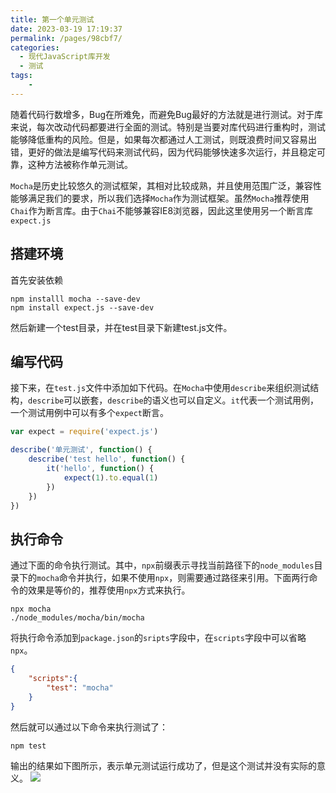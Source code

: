 ```yaml
---
title: 第一个单元测试
date: 2023-03-19 17:19:37
permalink: /pages/98cbf7/
categories:
  - 现代JavaScript库开发
  - 测试
tags:
    -
---
```

随着代码行数增多，Bug在所难免，而避免Bug最好的方法就是进行测试。对于库来说，每次改动代码都要进行全面的测试。特别是当要对库代码进行重构时，测试能够降低重构的风险。但是，如果每次都通过人工测试，则既浪费时间又容易出错，更好的做法是编写代码来测试代码，因为代码能够快速多次运行，并且稳定可靠，这种方法被称作单元测试。

`Mocha`是历史比较悠久的测试框架，其相对比较成熟，并且使用范围广泛，兼容性能够满足我们的要求，所以我们选择`Mocha`作为测试框架。虽然`Mocha`推荐使用`Chai`作为断言库。由于`Chai`不能够兼容IE8浏览器，因此这里使用另一个断言库`expect.js`

## 搭建环境
首先安装依赖
```
npm installl mocha --save-dev
npm install expect.js --save-dev
```
然后新建一个test目录，并在test目录下新建test.js文件。

## 编写代码
接下来，在`test.js`文件中添加如下代码。在`Mocha`中使用`describe`来组织测试结构，`describe`可以嵌套，`describe`的语义也可以自定义。`it`代表一个测试用例，一个测试用例中可以有多个`expect`断言。
```js
var expect = require('expect.js')

describe('单元测试', function() {
    describe('test hello', function() {
        it('hello', function() {
            expect(1).to.equal(1)
        })
    })
})
```

## 执行命令
通过下面的命令执行测试。其中，`npx`前缀表示寻找当前路径下的`node_modules`目录下的`mocha`命令并执行，如果不使用`npx`，则需要通过路径来引用。下面两行命令的效果是等价的，推荐使用`npx`方式来执行。
```
npx mocha
./node_modules/mocha/bin/mocha
```
将执行命令添加到`package.json`的`sripts`字段中，在`scripts`字段中可以省略`npx`。
```json
{
    "scripts":{
        "test": "mocha"
    }
}
```
然后就可以通过以下命令来执行测试了：
```
npm test
```
输出的结果如下图所示，表示单元测试运行成功了，但是这个测试并没有实际的意义。
![](https://daodaoblogpicgo.oss-cn-shanghai.aliyuncs.com/img/20230319180006.png)